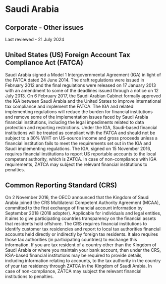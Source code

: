 # Saudi Arabia
## Corporate - Other issues
Last reviewed - 21 July 2024
## United States (US) Foreign Account Tax Compliance Act (FATCA)
Saudi Arabia signed a Model 1 Intergovernmental Agreement (IGA) in light of the FATCA dated 24 June 2014. The draft regulations were issued in February 2012 and the final regulations were released on 17 January 2013 with an amendment to some of the deadlines issued through a notice on 12 July 2013.
On 6 February 2017, the Saudi Arabian Cabinet formally approved the IGA between Saudi Arabia and the United States to improve international tax compliance and implement the FATCA. The IGA and related implementing regulations will reduce the burden for financial institutions and remove some of the implementation issues faced by Saudi Arabia financial institutions, including the legal impediments related to data protection and reporting restrictions.
Under the IGA, Saudi-based financial institutions will be treated as compliant with the FATCA and should not be subject to a 30% WHT on US-source income and gross proceeds unless a financial institution fails to meet the requirements set out in the IGA and Saudi implementing regulations.
The IGA, signed on 15 November 2016, requires financial institutions to report US reportable accounts to the local competent authority, which is ZATCA. In case of non-compliance with IGA requirements, ZATCA may subject the relevant financial institutions to penalties.
## Common Reporting Standard (CRS)
On 2 November 2016, the OECD announced that the Kingdom of Saudi Arabia joined the CRS Multilateral Competent Authority Agreement (MCAA), committed to the first exchange of financial account information by September 2018 (2018 adopter).
Applicable for individuals and legal entities, it aims to give participating countries transparency on the financial assets that residents hold offshore.
The CRS requires financial institutions to identify customer tax residencies and report to local tax authorities financial accounts held directly or indirectly by foreign tax residents. It also requires those tax authorities (in participating countries) to exchange this information.
If you are tax resident of a country other than the Kingdom of Saudi Arabia or where you maintain your bank account, then under the CRS, KSA-based financial institutions may be required to provide details, including information relating to accounts, to the tax authority in the country of your tax residency through ZATCA in the Kingdom of Saudi Arabia. In case of non-compliance, ZATCA may subject the relevant financial institutions to penalties.

